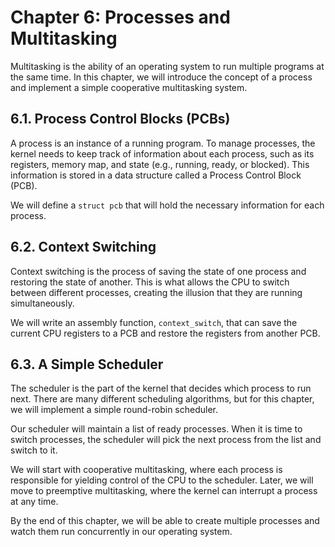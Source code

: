 # Chapter 6: Processes and Multitasking

Multitasking is the ability of an operating system to run multiple programs at the same time. In this chapter, we will introduce the concept of a process and implement a simple cooperative multitasking system.

## 6.1. Process Control Blocks (PCBs)

A process is an instance of a running program. To manage processes, the kernel needs to keep track of information about each process, such as its registers, memory map, and state (e.g., running, ready, or blocked). This information is stored in a data structure called a Process Control Block (PCB).

We will define a `struct pcb` that will hold the necessary information for each process.

## 6.2. Context Switching

Context switching is the process of saving the state of one process and restoring the state of another. This is what allows the CPU to switch between different processes, creating the illusion that they are running simultaneously.

We will write an assembly function, `context_switch`, that can save the current CPU registers to a PCB and restore the registers from another PCB.

## 6.3. A Simple Scheduler

The scheduler is the part of the kernel that decides which process to run next. There are many different scheduling algorithms, but for this chapter, we will implement a simple round-robin scheduler.

Our scheduler will maintain a list of ready processes. When it is time to switch processes, the scheduler will pick the next process from the list and switch to it.

We will start with cooperative multitasking, where each process is responsible for yielding control of the CPU to the scheduler. Later, we will move to preemptive multitasking, where the kernel can interrupt a process at any time.

By the end of this chapter, we will be able to create multiple processes and watch them run concurrently in our operating system.
